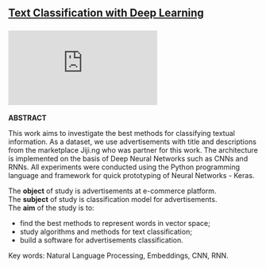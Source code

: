 ## [Text Classification with Deep Learning](https://github.com/denyslazarenko/Text-Classification-with-Deep-Learning/blob/master/Script/Thesis/thesis.pdf)

### ![Presentation](https://github.com/denyslazarenko/Text-Classification-with-Deep-Learning/blob/master/Script/Presentation/presentation.pdf)

**ABSTRACT**  
  
This work aims to investigate the best methods for classifying textual information. As a dataset, we use advertisements with title and descriptions from the marketplace Jiji.ng who was partner for this work. The architecture is implemented on the basis of Deep Neural Networks such as CNNs and RNNs. All experiments were conducted using the Python programming language and framework for quick prototyping of Neural Networks - Keras. 

The **object** of study is advertisements at e-commerce platform.   
The **subject** of study is classification model for advertisements.     
The **aim** of the study is to:  
- find the best methods to represent words in vector space;
- study algorithms and methods for text classification;
- build a software for advertisements classification.

Key words: Natural Language Processing, Embeddings, CNN, RNN.
